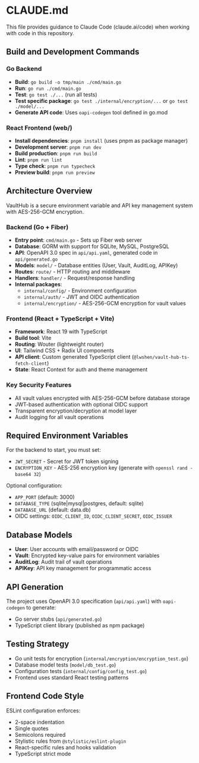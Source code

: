 # CLAUDE.md

This file provides guidance to Claude Code (claude.ai/code) when working with code in this repository.

## Build and Development Commands

### Go Backend
- **Build**: `go build -o tmp/main ./cmd/main.go`
- **Run**: `go run ./cmd/main.go`
- **Test**: `go test ./...` (run all tests)
- **Test specific package**: `go test ./internal/encryption/...` or `go test ./model/...`
- **Generate API code**: Uses `oapi-codegen` tool defined in go.mod

### React Frontend (web/)
- **Install dependencies**: `pnpm install` (uses pnpm as package manager)
- **Development server**: `pnpm run dev`
- **Build production**: `pnpm run build`
- **Lint**: `pnpm run lint`
- **Type check**: `pnpm run typecheck`
- **Preview build**: `pnpm run preview`

## Architecture Overview

VaultHub is a secure environment variable and API key management system with AES-256-GCM encryption.

### Backend (Go + Fiber)
- **Entry point**: `cmd/main.go` - Sets up Fiber web server
- **Database**: GORM with support for SQLite, MySQL, PostgreSQL
- **API**: OpenAPI 3.0 spec in `api/api.yaml`, generated code in `api/generated.go`
- **Models**: `model/` - Database entities (User, Vault, AuditLog, APIKey)
- **Routes**: `route/` - HTTP routing and middleware
- **Handlers**: `handler/` - Request/response handling
- **Internal packages**:
  - `internal/config/` - Environment configuration
  - `internal/auth/` - JWT and OIDC authentication
  - `internal/encryption/` - AES-256-GCM encryption for vault values

### Frontend (React + TypeScript + Vite)
- **Framework**: React 19 with TypeScript
- **Build tool**: Vite
- **Routing**: Wouter (lightweight router)
- **UI**: Tailwind CSS + Radix UI components
- **API client**: Custom generated TypeScript client (`@lwshen/vault-hub-ts-fetch-client`)
- **State**: React Context for auth and theme management

### Key Security Features
- All vault values encrypted with AES-256-GCM before database storage
- JWT-based authentication with optional OIDC support
- Transparent encryption/decryption at model layer
- Audit logging for all vault operations

## Required Environment Variables

For the backend to start, you must set:
- `JWT_SECRET` - Secret for JWT token signing
- `ENCRYPTION_KEY` - AES-256 encryption key (generate with `openssl rand -base64 32`)

Optional configuration:
- `APP_PORT` (default: 3000)
- `DATABASE_TYPE` (sqlite|mysql|postgres, default: sqlite)
- `DATABASE_URL` (default: data.db)
- OIDC settings: `OIDC_CLIENT_ID`, `OIDC_CLIENT_SECRET`, `OIDC_ISSUER`

## Database Models
- **User**: User accounts with email/password or OIDC
- **Vault**: Encrypted key-value pairs for environment variables
- **AuditLog**: Audit trail of vault operations
- **APIKey**: API key management for programmatic access

## API Generation
The project uses OpenAPI 3.0 specification (`api/api.yaml`) with `oapi-codegen` to generate:
- Go server stubs (`api/generated.go`)
- TypeScript client library (published as npm package)

## Testing Strategy
- Go unit tests for encryption (`internal/encryption/encryption_test.go`)
- Database model tests (`model/db_test.go`)
- Configuration tests (`internal/config/config_test.go`)
- Frontend uses standard React testing patterns

## Frontend Code Style
ESLint configuration enforces:
- 2-space indentation
- Single quotes
- Semicolons required
- Stylistic rules from `@stylistic/eslint-plugin`
- React-specific rules and hooks validation
- TypeScript strict mode
